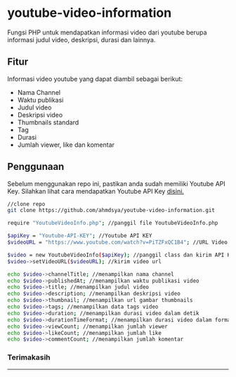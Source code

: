 # youtube-video-information
Fungsi PHP untuk mendapatkan informasi video dari youtube berupa informasi judul video, deskripsi, durasi dan lainnya.

## Fitur
Informasi video youtube yang dapat diambil sebagai berikut:
* Nama Channel
* Waktu publikasi
* Judul video
* Deskripsi video
* Thumbnails standard
* Tag
* Durasi
* Jumlah viewer, like dan komentar

## Penggunaan
Sebelum menggunakan repo ini, pastikan anda sudah memiliki Youtube API Key. Silahkan lihat cara mendapatkan Youtube API Key [disini.](https://argiaacademy.com/cara-mendapatkan-youtube-api-key-dengan-mudah/)

```sh
//clone repo
git clone https://github.com/ahmdsya/youtube-video-information.git
```

```sh
require "YoutubeVideoInfo.php"; //panggil file YoutubeVideoInfo.php
```
```sh
$apiKey = "Youtube-API-KEY"; //Youtube API KEY
$videoURL = "https://www.youtube.com/watch?v=PiTZFxQC1B4"; //URL Video Youtube

$video = new YoutubeVideoInfo($apiKey); //panggil class dan kirim API Key
$video->setVideoURL($videoURL); //kirim video url
```

```sh
echo $video->channelTitle; //menampilkan nama channel
echo $video->publishedAt; //menampilkan waktu publikasi video
echo $video->title; //menampilkan judul video
echo $video->description; //menampilkan deskripsi video
echo $video->thumbnail; //menampilkan url gambar thumbnails
echo $video->tags; //menampilkan data tags video
echo $video->duration; //menampilkan durasi video dalam detik
echo $video->durationTimeFormat; //menampilkan durasi video dalam format waktu (ex: 04.21)
echo $video->viewCount; //menampilkan jumlah viewer
echo $video->likeCount; //menampilkan jumlah like
echo $video->commentCount; //menampilkan jumlah komentar
```

### Terimakasih
---
